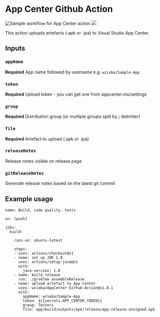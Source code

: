 # App Center Github Action

![Sample workflow for App Center action](https://github.com/wzieba/AppCenter-Github-Action/workflows/Sample%20workflow%20for%20App%20Center%20action/badge.svg?branch=master)
<a href="https://github.com/wzieba/AppCenter-Github-Action/releases">![](https://img.shields.io/github/v/release/wzieba/AppCenter-Github-Action)</a>

This action uploads artefacts (.apk or .ipa) to Visual Studio App Center.

## Inputs

### `appName`

**Required** App name followed by username e.g. `wzieba/Sample-App`

### `token`

**Required** Upload token - you can get one from appcenter.ms/settings

### `group`

**Required** Distribution group (or multiple groups split by **;** delimiter)

### `file`

**Required** Artefact to upload (.apk or .ipa)

### `releaseNotes`

Release notes visible on release page


### `gitReleaseNotes`

Generate release notes based on the latest git commit


## Example usage

```
name: Build, code quality, tests

on: [push]

jobs:
  build:

    runs-on: ubuntu-latest

    steps:
    - uses: actions/checkout@v1
    - name: set up JDK 1.8
      uses: actions/setup-java@v1
      with:
        java-version: 1.8
    - name: build release
      run: ./gradlew assembleRelease
    - name: upload artefact to App Center
      uses: wzieba/AppCenter-Github-Action@v1.0.1
      with:
        appName: wzieba/Sample-App
        token: ${{secrets.APP_CENTER_TOKEN}}
        group: Testers
        file: app/build/outputs/apk/release/app-release-unsigned.apk
```
